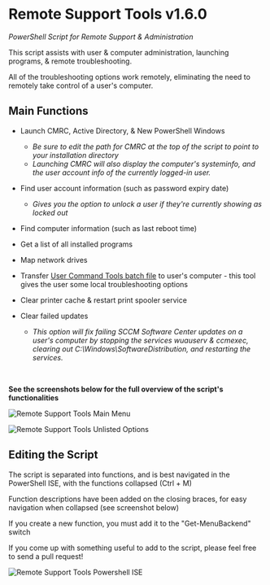 
# Remote Support Tools v1.6.0
*PowerShell Script for Remote Support & Administration*

This script assists with user & computer administration, launching programs, & remote troubleshooting.

All of the troubleshooting options work remotely, eliminating the need to remotely take control of a user's computer.

## Main Functions

* Launch CMRC, Active Directory, & New PowerShell Windows
	- *Be sure to edit the path for CMRC at the top of the script to point to your installation directory*
	- *Launching CMRC will also display the computer's systeminfo, and the user account info of the currently logged-in user.*

* Find user account information (such as password expiry date)
	- *Gives you the option to unlock a user if they're currently showing as locked out*

* Find computer information (such as last reboot time)
* Get a list of all installed programs
* Map network drives

* Transfer [User Command Tools batch file](https://github.com/Justin-Lund/IT-Support-Batch-Files/) to user's computer - this tool gives the user some local troubleshooting options

* Clear printer cache & restart print spooler service
	
* Clear failed updates
	- *This option will fix failing SCCM Software Center updates on a user's computer by stopping the services wuauserv & ccmexec, clearing out C:\Windows\SoftwareDistribution, and restarting the services.*

&nbsp;


**See the screenshots below for the full overview of the script's functionalities**

![Remote Support Tools Main Menu](https://i.imgur.com/MuiUMVU.png)

![Remote Support Tools Unlisted Options](https://i.imgur.com/p9FRgbc.png)


## Editing the Script

The script is separated into functions, and is best navigated in the PowerShell ISE, with the functions collapsed (Ctrl + M)

Function descriptions have been added on the closing braces, for easy navigation when collapsed (see screenshot below)

If you create a new function, you must add it to the "Get-MenuBackend" switch

If you come up with something useful to add to the script, please feel free to send a pull request!

![Remote Support Tools Powershell ISE](https://i.imgur.com/wJwG0JM.png)
